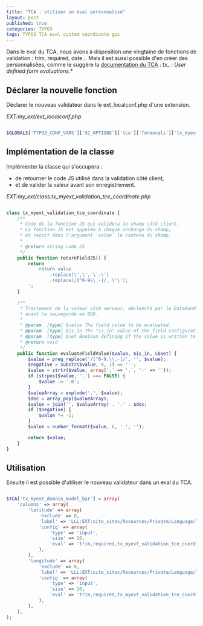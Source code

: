 ```yaml
---
title: "TCA : utiliser un eval personnalisé"
layout: post
published: true
categories: TYPO3
tags: TYPO3 TCA eval custom coordinate gps
---
```


Dans le eval du TCA, nous avons à disposition une vingtaine de fonctions de validation : trim, required, date...
Mais il est aussi possible d'en créer des personnalisées, comme le suggère la [documentation du TCA](http://docs.typo3.org/typo3cms/TCAReference/Reference/Columns/Input/Index.html) : **tx_* : User defined form evaluations.**

## Déclarer la nouvelle fonction

Déclarer le nouveau validateur dans le ext_localconf.php d'une extension.

_EXT:my_ext/ext_localconf.php_
```php

$GLOBALS['TYPO3_CONF_VARS']['SC_OPTIONS']['tce']['formevals']['tx_myext_validation_tce_coordinate'] = 'EXT:site_sites/class.tx_myext_validation_tce_coordinate.php';

```

## Implémentation de la classe

Implémenter la classe qui s'occupera :

 - de retourner le code JS utilisé dans la validation côté client,
 - et de valider la valeur avant son enregistrement.

_EXT:my_ext/class.tx_myext_validation_tce_coordinate.php_
```php

class tx_myext_validation_tce_coordinate {
	/**
	 * Code de la fonction JS qui validera le champ côté client.
	 * La fonction JS est appelée à chaque onchange du champ,
	 * et reçoit dans l'argument `value` le contenu du champ.
	 *
	 * @return string code JS
	 */
	public function returnFieldJS() {
		return '
			return value
				.replace(\',\', \'.\')
				.replace(/[^0-9\\.-]/, \'\');
		';
	}

	/**
	 * Traitement de la valeur côté serveur, déclenché par le DataHandler,
	 * avant la sauvegarde en BDD.
	 *
	 * @param  [type] $value The field value to be evaluated.
	 * @param  [type] $is_in The "is_in" value of the field configuration from TCA
	 * @param  [type] $set Boolean defining if the value is written to the database or not. Must be passed by reference and changed if needed. Default is TRUE.
	 * @return void
	 */
	public function evaluateFieldValue($value, $is_in, &$set) {
		$value = preg_replace('/[^0-9,\\.-]/', '', $value);
		$negative = substr($value, 0, 1) == '-';
		$value = strtr($value, array(',' => '.', '-' => ''));
		if (strpos($value, '.') === FALSE) {
			$value .= '.0';
		}
		$valueArray = explode('.', $value);
		$dec = array_pop($valueArray);
		$value = join('', $valueArray) . '.' . $dec;
		if ($negative) {
			$value *= -1;
		}
		$value = number_format($value, 6, '.', '');

		return $value;
	}
}

```

## Utilisation


Ensuite il est possible d'utiliser le nouveau validateur dans un eval du TCA.

```php

$TCA['tx_myext_domain_model_bar'] = array(
	'columns' => array(
		'latitude' => array(
			'exclude' => 0,
			'label' => 'LLL:EXT:site_sites/Resources/Private/Language/locallang_db.xlf:tx_sitesites_domain_model_site.latitude',
			'config' => array(
				'type' => 'input',
				'size' => 10,
				'eval' => 'trim,required,tx_myext_validation_tce_coordinate'
			),
		),
		'longitude' => array(
			'exclude' => 0,
			'label' => 'LLL:EXT:site_sites/Resources/Private/Language/locallang_db.xlf:tx_sitesites_domain_model_site.longitude',
			'config' => array(
				'type' => 'input',
				'size' => 10,
				'eval' => 'trim,required,tx_myext_validation_tce_coordinate'
			),
		),
	),
);

```